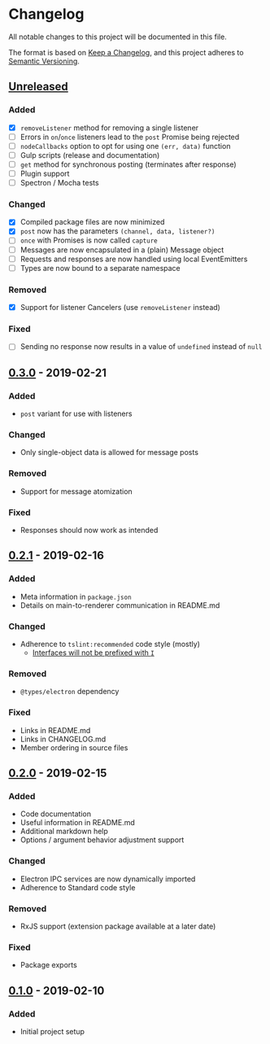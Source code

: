 # Changelog

All notable changes to this project will be documented in this file.

The format is based on [Keep a Changelog][KEEP-A-CHANGELOG],
and this project adheres to [Semantic Versioning][SEMVER].

## [Unreleased]

### Added
- [X] `removeListener` method for removing a single listener
- [ ] Errors in `on`/`once` listeners lead to the `post` Promise being rejected
- [ ] `nodeCallbacks` option to opt for using one `(err, data)` function
- [ ] Gulp scripts (release and documentation)
- [ ] `get` method for synchronous posting (terminates after response)
- [ ] Plugin support
- [ ] Spectron / Mocha tests

### Changed
- [X] Compiled package files are now minimized
- [X] `post` now has the parameters `(channel, data, listener?)`
- [ ] `once` with Promises is now called `capture`
- [ ] Messages are now encapsulated in a (plain) Message object
- [ ] Requests and responses are now handled using local EventEmitters
- [ ] Types are now bound to a separate namespace

### Removed
- [X] Support for listener Cancelers (use `removeListener` instead)

### Fixed
- [ ] Sending no response now results in a value of `undefined` instead of `null`

## [0.3.0] - 2019-02-21

### Added
- `post` variant for use with listeners

### Changed
- Only single-object data is allowed for message posts

### Removed
- Support for message atomization

### Fixed
- Responses should now work as intended

## [0.2.1] - 2019-02-16

### Added
- Meta information in `package.json`
- Details on main-to-renderer communication in README.md

### Changed
- Adherence to `tslint:recommended` code style (mostly)
  - [Interfaces will not be prefixed with `I`][no-interface-prefix]

### Removed
- `@types/electron` dependency

### Fixed
- Links in README.md
- Links in CHANGELOG.md
- Member ordering in source files

## [0.2.0] - 2019-02-15

### Added
- Code documentation
- Useful information in README.md
- Additional markdown help
- Options / argument behavior adjustment support

### Changed
- Electron IPC services are now dynamically imported
- Adherence to Standard code style

### Removed
- RxJS support (extension package available at a later date)

### Fixed
- Package exports

## [0.1.0] - 2019-02-10

### Added
- Initial project setup

<!-- General references -->
[KEEP-A-CHANGELOG]: https://keepachangelog.com/en/1.0.0/
[SEMVER]: https://semver.org/spec/v2.0.0.html
[no-interface-prefix]: https://stackoverflow.com/questions/31876947/confused-about-the-interface-and-class-coding-guidelines-for-typescript/41967120#41967120

<!-- Versions -->
[Unreleased]: https://github.com/axaptional/electron-ipc/compare/v0.3.0...HEAD
[0.4.0]: https://github.com/axaptional/electron-ipc/compare/v0.3.0...v0.4.0
[0.3.0]: https://github.com/axaptional/electron-ipc/compare/v0.2.1...v0.3.0
[0.2.1]: https://github.com/axaptional/electron-ipc/compare/v0.2.0...v0.2.1
[0.2.0]: https://github.com/axaptional/electron-ipc/compare/v0.1.0...v0.2.0
[0.1.0]: https://github.com/axaptional/electron-ipc/releases/tag/v0.1.0
